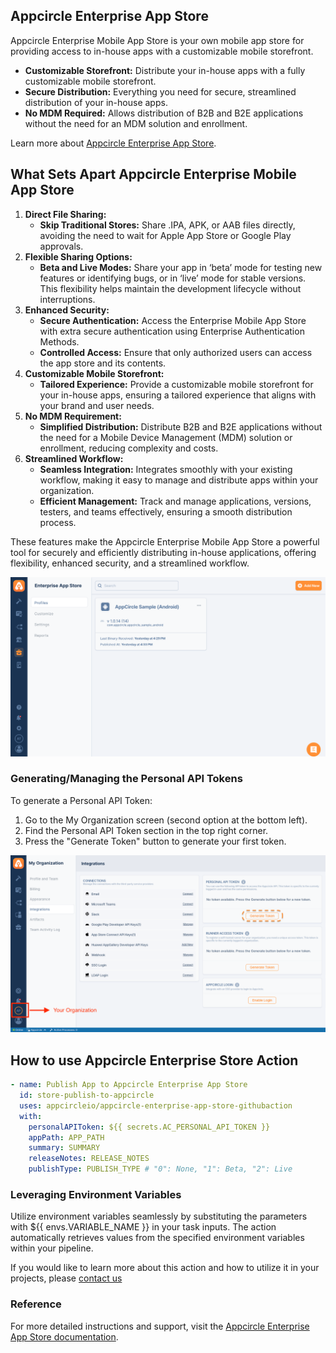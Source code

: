 ## Appcircle Enterprise App Store

Appcircle Enterprise Mobile App Store is your own mobile app store for providing
access to in-house apps with a customizable mobile storefront.

- **Customizable Storefront:** Distribute your in-house apps with a fully
  customizable mobile storefront.
- **Secure Distribution:** Everything you need for secure, streamlined
  distribution of your in-house apps.
- **No MDM Required:** Allows distribution of B2B and B2E applications without
  the need for an MDM solution and enrollment.

Learn more about
[Appcircle Enterprise App Store](https://appcircle.io/enterprise-app-store?utm_source=github&utm_medium=plugin&utm_campaign=enterprise_app_store).

## What Sets Apart Appcircle Enterprise Mobile App Store

1. **Direct File Sharing:**
   - **Skip Traditional Stores:** Share .IPA, APK, or AAB files directly,
     avoiding the need to wait for Apple App Store or Google Play approvals.
2. **Flexible Sharing Options:**
   - **Beta and Live Modes:** Share your app in ‘beta’ mode for testing new
     features or identifying bugs, or in ‘live’ mode for stable versions. This
     flexibility helps maintain the development lifecycle without interruptions.
3. **Enhanced Security:**
   - **Secure Authentication:** Access the Enterprise Mobile App Store with
     extra secure authentication using Enterprise Authentication Methods.
   - **Controlled Access:** Ensure that only authorized users can access the app
     store and its contents.
4. **Customizable Mobile Storefront:**
   - **Tailored Experience:** Provide a customizable mobile storefront for your
     in-house apps, ensuring a tailored experience that aligns with your brand
     and user needs.
5. **No MDM Requirement:**
   - **Simplified Distribution:** Distribute B2B and B2E applications without
     the need for a Mobile Device Management (MDM) solution or enrollment,
     reducing complexity and costs.
6. **Streamlined Workflow:**
   - **Seamless Integration:** Integrates smoothly with your existing workflow,
     making it easy to manage and distribute apps within your organization.
   - **Efficient Management:** Track and manage applications, versions, testers,
     and teams effectively, ensuring a smooth distribution process.

These features make the Appcircle Enterprise Mobile App Store a powerful tool
for securely and efficiently distributing in-house applications, offering
flexibility, enhanced security, and a streamlined workflow.

![Enterprise App Store Dashboard](images/ent_app_store.png)

### Generating/Managing the Personal API Tokens

To generate a Personal API Token:

1. Go to the My Organization screen (second option at the bottom left).
2. Find the Personal API Token section in the top right corner.
3. Press the "Generate Token" button to generate your first token.

![Token Generation](images/PAT.png)

## How to use Appcircle Enterprise Store Action

```yml
- name: Publish App to Appcircle Enterprise App Store
  id: store-publish-to-appcircle
  uses: appcircleio/appcircle-enterprise-app-store-githubaction
  with:
    personalAPIToken: ${{ secrets.AC_PERSONAL_API_TOKEN }}
    appPath: APP_PATH
    summary: SUMMARY
    releaseNotes: RELEASE_NOTES
    publishType: PUBLISH_TYPE # "0": None, "1": Beta, "2": Live
```

### Leveraging Environment Variables

Utilize environment variables seamlessly by substituting the parameters with
${{ envs.VARIABLE_NAME }} in your task inputs. The action automatically
retrieves values from the specified environment variables within your pipeline.

If you would like to learn more about this action and how to utilize it in your
projects, please
[contact us](https://appcircle.io/contact?utm_source=github&utm_medium=plugin&utm_campaign=enterprise_app_store)

### Reference

For more detailed instructions and support, visit the
[Appcircle Enterprise App Store documentation](https://appcircle.io/enterprise-app-store?utm_source=github&utm_medium=plugin&utm_campaign=enterprise_app_store).
